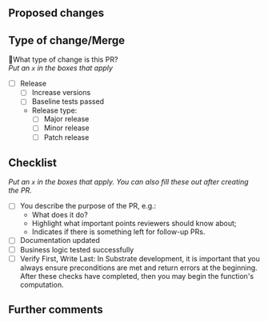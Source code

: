 ## Proposed changes

<!---Describe the big picture of your changes here to communicate to the maintainers why we should accept this pull request.-->

## Type of change/Merge

🚨What type of change is this PR? </br>
_Put an `x` in the boxes that apply_

- [ ] Release <!---Mark this option if a new release/version will born from this PR-->
  - [ ] Increase versions <!---If checked, the spec_version will be increased and the impl_version reset to zero-->
  - [ ] Baseline tests passed  <!---If checked, you are guaranteeing the baseline tests were successfully on the most successfull run of the PR-->
  - Release type:
    - [ ] Major release <!---i.ex v1.0.0 => v2.0.0-->
    - [ ] Minor release <!---i.ex v1.0.0 => v1.2.0-->
    - [ ] Patch release <!---i.ex v1.0.0 => v1.0.1-->

## Checklist

_Put an `x` in the boxes that apply. You can also fill these out after creating the PR._

- [ ] You describe the purpose of the PR, e.g.:
  - What does it do?
  - Highlight what important points reviewers should know about;
  - Indicates if there is something left for follow-up PRs.
- [ ] Documentation updated
- [ ] Business logic tested successfully
- [ ] Verify First, Write Last: In Substrate development, it is important that you always ensure preconditions are met and return errors at the beginning. After these checks have completed, then you may begin the function's computation.

## Further comments

<!---If this is a relatively large or complex change, kick off the discussion by explaining why you chose the solution you did and what alternatives you considered, etc-->
